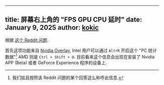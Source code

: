 
---
title: 屏幕右上角的 "FPS GPU CPU 延时"
date: January 9, 2025
author: [kokic](/kokic.md)
---

根据 [这个 Reddit 问题](https://www.reddit.com/r/techsupport/comments/1b37zko/fps_gpu_cpu_and_lat_appearing_top_right_of_screen). 

首先这项功能来自 [Nvidia Overlay](https://www.nvidia.com/en-us/geforce/guides/gfecnt/geforce-experience-shadowplay-is-now-share), Intel 用户可以通过 `Alt+R` 开启这个 "PC 统计数据"[^concept-name]
AMD 则是 `Ctrl + Shift + O`. 目前看来这个信息会出现在安装了 Nvidia APP (Beta) 或者 GeForce Experience 程序的设备上. 

[^concept-name]: 我们姑且按照该 Reddit 问题的某个回答这么称呼此信息. 
